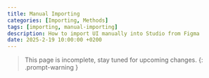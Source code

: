 ```yaml
---
title: Manual Importing
categories: [Importing, Methods]
tags: [importing, manual-importing]
description: How to import UI manually into Studio from Figma
date: 2025-2-19 10:00:00 +0200
---
```


<!-- markdownlint-capture -->
<!-- markdownlint-disable -->
> This page is incomplete, stay tuned for upcoming changes.
{: .prompt-warning }
<!-- markdownlint-restore -->
